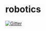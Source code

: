 # robotics

[![Gitter](https://badges.gitter.im/i25959341/robotics.svg)](https://gitter.im/i25959341/robotics?utm_source=badge&utm_medium=badge&utm_campaign=pr-badge&utm_content=badge)